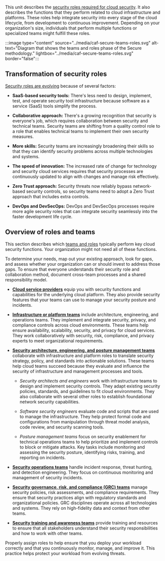 This unit describes the [security roles required for cloud security](/azure/cloud-adoption-framework/secure/teams-roles). It also describes the functions that they perform related to cloud infrastructure and platforms. These roles help integrate security into every stage of the cloud lifecycle, from development to continuous improvement. Depending on your organization's size, individuals that perform multiple functions or specialized teams might fulfill these roles.

:::image type="content" source="../media/caf-secure-teams-roles.svg" alt-text="Diagram that shows the teams and roles phase of the Secure methodology." lightbox="../media/caf-secure-teams-roles.svg" border="false":::

## Transformation of security roles

[Security roles are evolving](/azure/cloud-adoption-framework/secure/teams-roles#transformation-of-security-roles) because of several factors:

- **SaaS-based security tools:** There's less need to design, implement, test, and operate security tool infrastructure because software as a service (SaaS) tools simplify the process.

- **Collaborative approach:** There's a growing recognition that security is everyone's job, which requires collaboration between security and technical teams. Security teams are shifting from a quality control role to a role that enables technical teams to implement their own security measures.
- **More skills:** Security teams are increasingly broadening their skills so that they can identify security problems across multiple technologies and systems.
- **The speed of innovation:** The increased rate of change for technology and security cloud services requires that security processes are continuously updated to align with changes and manage risk effectively.
- **Zero Trust approach:** Security threats now reliably bypass network-based security controls, so security teams need to adopt a Zero Trust approach that includes extra controls.
- **DevOps and DevSecOps:** DevOps and DevSecOps processes require more agile security roles that can integrate security seamlessly into the faster development life cycle.

## Overview of roles and teams

This section describes which [teams and roles](/azure/cloud-adoption-framework/secure/teams-roles#overview-of-roles-and-teams) typically perform key cloud security functions. Your organization might not need all of these functions.

To determine your needs, map out your existing approach, look for gaps, and assess whether your organization can or should invest to address those gaps. To ensure that everyone understands their security role and collaboration method, document cross-team processes and a shared responsibility model. 

- **[Cloud service providers](/azure/cloud-adoption-framework/secure/teams-roles#cloud-service-provider)** equip you with security functions and capabilities for the underlying cloud platform. They also provide security features that your teams can use to manage your security posture and incidents.

- **[Infrastructure or platform teams](/azure/cloud-adoption-framework/secure/teams-roles#infrastructureplatform-teams-architecture-engineering-and-operations)** include architecture, engineering, and operations teams. They implement and integrate security, privacy, and compliance controls across cloud environments. These teams help ensure availability, scalability, security, and privacy for cloud services. They work collaboratively with security, risk, compliance, and privacy experts to meet organizational requirements.

- **[Security architecture, engineering, and posture management teams](/azure/cloud-adoption-framework/secure/teams-roles#security-architecture-engineering-and-posture-management-teams)** collaborate with infrastructure and platform roles to translate security strategy, policy, and standards into actionable solutions. These teams help cloud teams succeed because they evaluate and influence the security of infrastructure and management processes and tools.

  - *Security architects and engineers* work with infrastructure teams to design and implement security controls. They adapt existing security policies, standards, and guidelines to fit cloud environments. They also collaborate with several other roles to establish foundational network security capabilities.

  - *Software security engineers* evaluate code and scripts that are used to manage the infrastructure. They help protect formal code and configurations from manipulation through threat model analysis, code review, and security scanning tools.

  - *Posture management teams* focus on security enablement for technical operations teams to help prioritize and implement controls to block or mitigate attacks. Key tasks include monitoring and assessing the security posture, identifying risks, training, and reporting on incidents.

- **[Security operations teams](/azure/cloud-adoption-framework/secure/teams-roles#security-operations-secopssoc)** handle incident response, threat hunting, and detection engineering. They focus on continuous monitoring and management of security incidents.

- **[Security governance, risk, and compliance (GRC) teams](/azure/cloud-adoption-framework/secure/teams-roles#security-governance-risk-and-compliance)** manage security policies, risk assessments, and compliance requirements. They ensure that security practices align with regulatory standards and organizational policies. GRC disciplines operate across all technologies and systems. They rely on high-fidelity data and context from other teams.

- **[Security training and awareness teams](/azure/cloud-adoption-framework/secure/teams-roles#security-education-and-policy)** provide training and resources to ensure that all stakeholders understand their security responsibilities and how to work with other teams.

Properly assign roles to help ensure that you deploy your workload correctly and that you continuously monitor, manage, and improve it. This practice helps protect your workload from evolving threats.